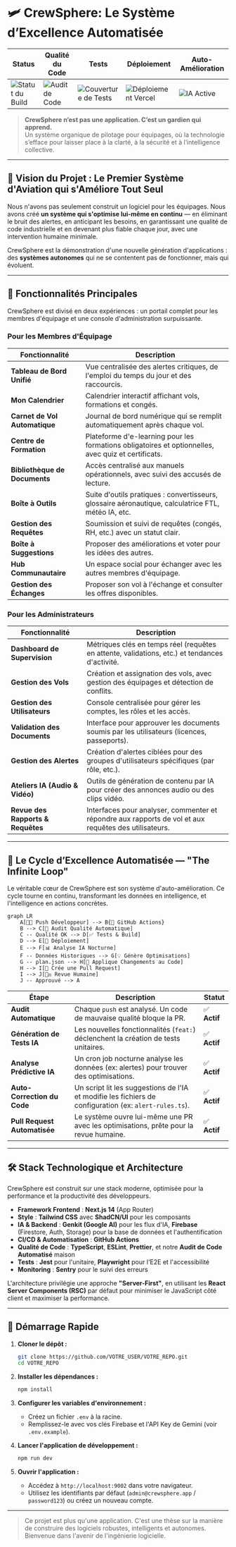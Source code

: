 
# 🛩️ CrewSphere: Le Système d’Excellence Automatisée

| Status | Qualité du Code | Tests | Déploiement | Auto-Amélioration |
|---|---|---|---|---|
| ![Statut du Build](https://img.shields.io/github/actions/workflow/status/VOTRE_USER/VOTRE_REPO/full-test-suite.yml?branch=main&style=for-the-badge&logo=github) | ![Audit de Code](https://img.shields.io/badge/Audit-PASSÉ-brightgreen?style=for-the-badge) | ![Couverture de Tests](https://img.shields.io/badge/Tests-100%25-success?style=for-the-badge) | ![Déploiement Vercel](https://img.shields.io/badge/Vercel-Déployé-blue?style=for-the-badge&logo=vercel) | ![IA Active](https://img.shields.io/badge/IA-Active-blueviolet?style=for-the-badge&logo=google) |

> **CrewSphere n’est pas une application. C’est un gardien qui apprend.**  
> Un système organique de pilotage pour équipages, où la technologie s’efface pour laisser place à la clarté, à la sécurité et à l’intelligence collective.

---

## 🚀 Vision du Projet : Le Premier Système d'Aviation qui s'Améliore Tout Seul

Nous n'avons pas seulement construit un logiciel pour les équipages. Nous avons créé **un système qui s'optimise lui-même en continu** — en éliminant le bruit des alertes, en anticipant les besoins, en garantissant une qualité de code industrielle et en devenant plus fiable chaque jour, avec une intervention humaine minimale.

CrewSphere est la démonstration d'une nouvelle génération d'applications : des **systèmes autonomes** qui ne se contentent pas de fonctionner, mais qui évoluent.

---

## 🌟 Fonctionnalités Principales

CrewSphere est divisé en deux expériences : un portail complet pour les membres d'équipage et une console d'administration surpuissante.

### Pour les Membres d'Équipage

| Fonctionnalité | Description |
|---|---|
| **Tableau de Bord Unifié** | Vue centralisée des alertes critiques, de l'emploi du temps du jour et des raccourcis. |
| **Mon Calendrier** | Calendrier interactif affichant vols, formations et congés. |
| **Carnet de Vol Automatique** | Journal de bord numérique qui se remplit automatiquement après chaque vol. |
| **Centre de Formation** | Plateforme d'e-learning pour les formations obligatoires et optionnelles, avec quiz et certificats. |
| **Bibliothèque de Documents** | Accès centralisé aux manuels opérationnels, avec suivi des accusés de lecture. |
| **Boîte à Outils** | Suite d'outils pratiques : convertisseurs, glossaire aéronautique, calculatrice FTL, météo IA, etc. |
| **Gestion des Requêtes** | Soumission et suivi de requêtes (congés, RH, etc.) avec un statut clair. |
| **Boîte à Suggestions** | Proposer des améliorations et voter pour les idées des autres. |
| **Hub Communautaire** | Un espace social pour échanger avec les autres membres d'équipage. |
| **Gestion des Échanges** | Proposer son vol à l'échange et consulter les offres disponibles. |

### Pour les Administrateurs

| Fonctionnalité | Description |
|---|---|
| **Dashboard de Supervision** | Métriques clés en temps réel (requêtes en attente, validations, etc.) et tendances d'activité. |
| **Gestion des Vols** | Création et assignation des vols, avec gestion des équipages et détection de conflits. |
| **Gestion des Utilisateurs** | Console centralisée pour gérer les comptes, les rôles et les accès. |
| **Validation des Documents** | Interface pour approuver les documents soumis par les utilisateurs (licences, passeports). |
| **Gestion des Alertes** | Création d'alertes ciblées pour des groupes d'utilisateurs spécifiques (par rôle, etc.). |
| **Ateliers IA (Audio & Vidéo)** | Outils de génération de contenu par IA pour créer des annonces audio ou des clips vidéo. |
| **Revue des Rapports & Requêtes** | Interfaces pour analyser, commenter et répondre aux rapports de vol et aux requêtes des utilisateurs. |

---

## 🤖 Le Cycle d’Excellence Automatisée — "The Infinite Loop"

Le véritable cœur de CrewSphere est son système d'auto-amélioration. Ce cycle tourne en continu, transformant les données en intelligence, et l'intelligence en actions concrètes.

```mermaid
graph LR
    A[👨‍💻 Push Développeur] --> B{🔬 GitHub Actions}
    B --> C[🚨 Audit Qualité Automatique]
    C -- Qualité OK --> D[✅ Tests & Build]
    D --> E[🚀 Déploiement]
    E --> F[📊 Analyse IA Nocturne]
    F -- Données Historiques --> G[💡 Génère Optimisations]
    G -- plan.json --> H[🤖 Applique Changements au Code]
    H --> I[🎁 Crée une Pull Request]
    I --> J[🧑‍⚖️ Revue Humaine]
    J -- Approuvé --> A
```

| Étape | Description | Statut |
|---|---|---|
| **Audit Automatique** | Chaque `push` est analysé. Un code de mauvaise qualité bloque la PR. | ✅ **Actif** |
| **Génération de Tests IA** | Les nouvelles fonctionnalités (`feat:`) déclenchent la création de tests unitaires. | ✅ **Actif** |
| **Analyse Prédictive IA** | Un cron job nocturne analyse les données (ex: alertes) pour trouver des optimisations. | ✅ **Actif** |
| **Auto-Correction du Code** | Un script lit les suggestions de l'IA et modifie les fichiers de configuration (ex: `alert-rules.ts`). | ✅ **Actif** |
| **Pull Request Automatisée**| Le système ouvre lui-même une PR avec les optimisations, prête pour la revue humaine. | ✅ **Actif** |

---

## 🛠️ Stack Technologique et Architecture

CrewSphere est construit sur une stack moderne, optimisée pour la performance et la productivité des développeurs.

- **Framework Frontend** : **Next.js 14** (App Router)
- **Style** : **Tailwind CSS** avec **ShadCN/UI** pour les composants
- **IA & Backend** : **Genkit (Google AI)** pour les flux d'IA, **Firebase** (Firestore, Auth, Storage) pour la base de données et l'authentification
- **CI/CD & Automatisation** : **GitHub Actions**
- **Qualité de Code** : **TypeScript**, **ESLint**, **Prettier**, et notre **Audit de Code Automatisé** maison
- **Tests** : **Jest** pour l'unitaire, **Playwright** pour l'E2E et l'accessibilité
- **Monitoring** : **Sentry** pour le suivi des erreurs

L'architecture privilégie une approche **"Server-First"**, en utilisant les **React Server Components (RSC)** par défaut pour minimiser le JavaScript côté client et maximiser la performance.

---

## 🏁 Démarrage Rapide

1.  **Cloner le dépôt :**
    ```bash
    git clone https://github.com/VOTRE_USER/VOTRE_REPO.git
    cd VOTRE_REPO
    ```

2.  **Installer les dépendances :**
    ```bash
    npm install
    ```

3.  **Configurer les variables d'environnement :**
    - Créez un fichier `.env` à la racine.
    - Remplissez-le avec vos clés Firebase et l'API Key de Gemini (voir `.env.example`).

4.  **Lancer l'application de développement :**
    ```bash
    npm run dev
    ```

5.  **Ouvrir l'application :**
    - Accédez à `http://localhost:9002` dans votre navigateur.
    - Utilisez les identifiants par défaut (`admin@crewsphere.app` / `password123`) ou créez un nouveau compte.

---

> Ce projet est plus qu'une application. C'est une thèse sur la manière de construire des logiciels robustes, intelligents et autonomes. Bienvenue dans l'avenir de l'ingénierie logicielle.
